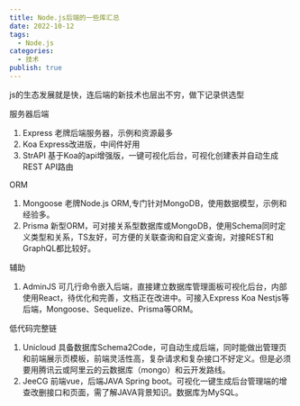 ```yaml
---
title: Node.js后端的一些库汇总
date: 2022-10-12
tags:
  - Node.js
categories:
  - 技术
publish: true
---
```


js的生态发展就是快，连后端的新技术也层出不穷，做下记录供选型

<!-- more -->


服务器后端
1. Express
老牌后端服务器，示例和资源最多
2. Koa
Express改进版，中间件好用
3. StrAPI
基于Koa的api增强版，一键可视化后台，可视化创建表并自动生成REST API路由

ORM
1. Mongoose
老牌Node.js ORM,专门针对MongoDB，使用数据模型，示例和经验多。
2. Prisma
新型ORM，可对接关系型数据库或MongoDB，使用Schema同时定义类型和关系，TS友好，可方便的关联查询和自定义查询，对接REST和GraphQL都比较好。

辅助
1. AdminJS
可几行命令嵌入后端，直接建立数据库管理面板可视化后台，内部使用React，待优化和完善，文档正在改进中。可接入Express Koa Nestjs等后端，Mongoose、Sequelize、Prisma等ORM。

低代码完整链
1. Unicloud
具备数据库Schema2Code，可自动生成后端，同时能做出管理页和前端展示页模板，前端灵活性高，复杂请求和复杂接口不好定义。但是必须要用腾讯云或阿里云的云数据库（mongo）和云开发路线。
2. JeeCG
前端vue，后端JAVA Spring boot。可视化一键生成后台管理端的增查改删接口和页面，需了解JAVA背景知识。数据库为MySQL。